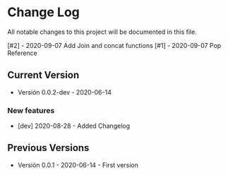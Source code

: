 # Change Log

All notable changes to this project will be documented in this file.

[#2] - 2020-09-07 Add Join and concat functions
[#1] - 2020-09-07 Pop Reference

## Current Version

- Versión 0.0.2-dev - 2020-06-14

### New features

- [dev] 2020-08-28 - Added Changelog

## Previous Versions

- Versión 0.0.1 - 2020-06-14 - First version